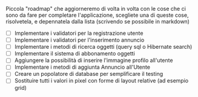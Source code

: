 Piccola "roadmap" che aggiorneremo di volta in volta con le cose che ci sono da fare per completare l'applicazione, scegliete una di queste cose, risolvetela, e depennatela dalla lista (scrivendo se possibile in markdown)

- [ ] Implementare i validatori per la registrazione utente
- [ ] Implementare i validatori per l'inserimento annuncio
- [ ] Implementare i metodi di ricerca oggetti (query sql o Hibernate search)
- [ ] Implementare il sistema di abbonamento oggetti
- [ ] Aggiungere la possibilità di inserire l'immagine profilo all'utente
- [ ] Implementare i metodi di aggiunta Annuncio all'Utente 
- [ ] Creare un popolatore di database per semplificare il testing
- [ ] Sostituire tutti i valori in pixel con forme di layout relative (ad esempio grid)